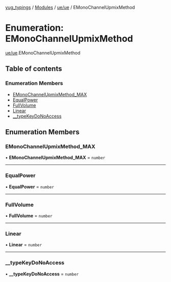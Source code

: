 [yug_typings](../README.md) / [Modules](../modules.md) / [ue/ue](../modules/ue_ue.md) / EMonoChannelUpmixMethod

# Enumeration: EMonoChannelUpmixMethod

[ue/ue](../modules/ue_ue.md).EMonoChannelUpmixMethod

## Table of contents

### Enumeration Members

- [EMonoChannelUpmixMethod\_MAX](ue_ue.EMonoChannelUpmixMethod.md#emonochannelupmixmethod_max)
- [EqualPower](ue_ue.EMonoChannelUpmixMethod.md#equalpower)
- [FullVolume](ue_ue.EMonoChannelUpmixMethod.md#fullvolume)
- [Linear](ue_ue.EMonoChannelUpmixMethod.md#linear)
- [\_\_typeKeyDoNoAccess](ue_ue.EMonoChannelUpmixMethod.md#__typekeydonoaccess)

## Enumeration Members

### EMonoChannelUpmixMethod\_MAX

• **EMonoChannelUpmixMethod\_MAX** = `number`

___

### EqualPower

• **EqualPower** = `number`

___

### FullVolume

• **FullVolume** = `number`

___

### Linear

• **Linear** = `number`

___

### \_\_typeKeyDoNoAccess

• **\_\_typeKeyDoNoAccess** = `number`
